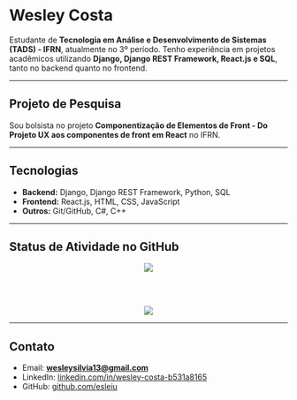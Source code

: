 # Wesley Costa

Estudante de **Tecnologia em Análise e Desenvolvimento de Sistemas (TADS) - IFRN**, atualmente no 3º período. Tenho experiência em projetos acadêmicos utilizando **Django, Django REST Framework, React.js e SQL**, tanto no backend quanto no frontend.

---

## Projeto de Pesquisa
Sou bolsista no projeto **Componentização de Elementos de Front - Do Projeto UX aos componentes de front em React** no IFRN.

---

## Tecnologias
- **Backend:** Django, Django REST Framework, Python, SQL  
- **Frontend:** React.js, HTML, CSS, JavaScript  
- **Outros:** Git/GitHub, C#, C++  

---

## Status de Atividade no GitHub

<div align="center">

  <img src="https://github-readme-stats.vercel.app/api?username=esleiu&show_icons=true&include_all_commits=true&hide_title=true&hide_border=false&card_width=500" />

  <br/><br/>

  <img src="https://streak-stats.demolab.com?user=esleiu&hide_title=true&hide_border=false&card_width=500" />

</div>


---

## Contato
- Email: **wesleysilvia13@gmail.com**  
- LinkedIn: [linkedin.com/in/wesley-costa-b531a8165](https://www.linkedin.com/in/wesley-costa-b531a8165)  
- GitHub: [github.com/esleiu](https://github.com/esleiu)  
